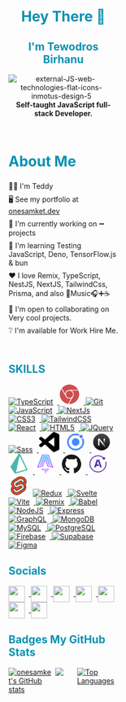 <style>
  #wrapper {
    padding: 0 9rem;
  }

  #header {
    align-items: center;
  }

  ul {
    padding: 1rem 0;
    list-style: none;
  }

  ul li {
    margin-bottom: 0.5rem;
  }

  main {
    margin-top: 1rem;
  }

  h1, h2 {
    color: #0891b2;
  }

  h1 {
    font-size: 2em;
  }

  h2 {
    font-size: 1.5em;
  }

  p {
    margin-bottom: 1rem;
  }

  img {
    margin-right: 0.5rem;
  }

  picture {
    display: inline-block;
  }

  picture img {
    vertical-align: middle;
  }

  .stats-img {
    width: 100%;
  }

  #stats-container {
    display: flex;
    justify-content: space-between;
    margin-top: 1rem;
  }

  #stats-container a {
    flex: 1;
  }
</style>

<section id="wrapper" class="px-20">
  <div align="center">
    <h1>Hey There 👋</h1>
    <h2>I'm Tewodros Birhanu</h2>
  </div>

<div id="header" align="center">
 <img width="100" height="100" src="https://img.icons8.com/external-flat-icons-inmotus-design/100/external-JS-web-technologies-flat-icons-inmotus-design-5.png" alt="external-JS-web-technologies-flat-icons-inmotus-design-5"/>
</div>
  <div align="center">
    <b>Self-taught JavaScript full-stack Developer.</b>
  </div>

  <ul>
    <h1>About Me</h1>
    <li>🧑‍💻 I'm Teddy</li>
    <li>🖥️ See my portfolio at <a href="http://onesamket.vercel.app">onesamket.dev</a></li>
    <li>🚀 I'm currently working on ➖ projects</li>
    <li>🧠 I'm learning Testing JavaScript, Deno, TensorFlow.js & bun</li>
    <li>❤️ I love Remix, TypeScript, NestJS, NextJS, TailwindCss, Prisma, and also 🎼Music🎧➕☕</li>
    <li>🤝 I'm open to collaborating on Very cool projects.</li>
    <li>❔ I'm available for Work Hire Me.</li>
  </ul>

  <!-- Twitter Badge -->
  <div align="center">
    <a href="https://www.x.com/onesamket" target="_blank" rel="noreferrer">
      <!-- Insert your Twitter badge here -->
    </a>
  </div>

  <!-- Skills Section -->
  <main>
    <h2>SKILLS</h2>
    <div align="left">
    <a href="https://www.typescriptlang.org/" target="_blank" rel="noreferrer">
      <img
        src="https://raw.githubusercontent.com/danielcranney/readme-generator/main/public/icons/skills/typescript-colored.svg"
        width="36" height="36" alt="TypeScript" />
      </a>
      <a href="https://git-scm.com/" target="_blank" rel="noreferrer">
      <img src="https://github.com/devicons/devicon/blob/master/icons/chrome/chrome-plain.svg" title="chrome"
        alt="chrome" width="40" height="40" />
        <img
        src="https://raw.githubusercontent.com/danielcranney/readme-generator/main/public/icons/skills/git-colored.svg"
        width="36" height="36" alt="Git" />
      </a>
      <a href="https://developer.mozilla.org/en-US/docs/Web/JavaScript"
      target="_blank" rel="noreferrer">
      <img
        src="https://raw.githubusercontent.com/danielcranney/readme-generator/main/public/icons/skills/javascript-colored.svg"
        width="36" height="36" alt="JavaScript" />
      </a>
      <a href="https://nextjs.org/docs" target="_blank"
      rel="noreferrer">
      <img
        src="https://raw.githubusercontent.com/danielcranney/readme-generator/main/public/icons/skills/nextjs-colored.svg"
        width="36" height="36" alt="NextJs" />
      </a>
      <a href="https://www.w3.org/TR/CSS/#css" target="_blank"
      rel="noreferrer">
      <img
        src="https://raw.githubusercontent.com/danielcranney/readme-generator/main/public/icons/skills/css3-colored.svg"
        width="36" height="36" alt="CSS3" />
      </a>
      <a href="https://tailwindcss.com/" target="_blank" rel="noreferrer">
        <img
        src="https://raw.githubusercontent.com/danielcranney/readme-generator/main/public/icons/skills/tailwindcss-colored.svg"
        width="36" height="36" alt="TailwindCSS" />
      </a>
      <a href="https://reactjs.org/" target="_blank"
      rel="noreferrer">
      <img
        src="https://raw.githubusercontent.com/danielcranney/readme-generator/main/public/icons/skills/react-colored.svg"
        width="36" height="36" alt="React" />
      </a>
      <a href="https://developer.mozilla.org/en-US/docs/Glossary/HTML5"
      target="_blank" rel="noreferrer">
      <img
        src="https://raw.githubusercontent.com/danielcranney/readme-generator/main/public/icons/skills/html5-colored.svg"
        width="36" height="36" alt="HTML5" />
      </a>
      <a href="https://jquery.com/" target="_blank" rel="noreferrer">
        <img
        src="https://raw.githubusercontent.com/danielcranney/readme-generator/main/public/icons/skills/jquery-colored.svg"
        width="36" height="36" alt="JQuery" />
      </a>
      <a href="https://sass-lang.com/" target="_blank" rel="noreferrer">
        <img
        src="https://raw.githubusercontent.com/danielcranney/readme-generator/main/public/icons/skills/sass-colored.svg"
        width="36" height="36" alt="Sass" />
      </a>
      <a href="https://redux.js.org/" target="_blank" rel="noreferrer">
      <img src="https://github.com/devicons/devicon/blob/master/icons/vscode/vscode-plain.svg" title="vscode"
        alt="vscode" width="40" height="40" />
      <img src="./app/assets/icons/icons8-ionic-48.png" width="40" height="40" alt="Ionic">
      <img src="./app/assets/icons/icons8-nextjs-48.png" width="40" height="40" alt="Next.js">
      <img src="./app/assets/icons/icons8-prisma-orm-48.png" width="40" height="40" alt="Prisma">
      <img src="./app/assets/icons/icons8-astro-js-64.png" width="40" height="40" alt="Astro"> <img
        src="https://github.com/devicons/devicon/blob/master/icons/github/github-original.svg" title="github"
        alt="github" width="40" height="40" />
      <img src="./app/assets/icons/icons8-apollo-48.png" width="40" height="40" alt="Apollo">
      <img src="./app/assets/icons/icons8-svelte-48.png" width="40" height="40" alt="svelte"><img
        src="https://raw.githubusercontent.com/danielcranney/readme-generator/main/public/icons/skills/redux-colored.svg"
        width="36" height="36" alt="Redux" />
      </a>
      <a href="https://svelte.dev/" target="_blank" rel="noreferrer">
        <img
        src="https://raw.githubusercontent.com/danielcranney/readme-generator/main/public/icons/skills/svelte-colored.svg"
        width="36" height="36" alt="Svelte" />
      </a>
      <a href="https://vitejs.dev/" target="_blank" rel="noreferrer">
        <img
        src="https://raw.githubusercontent.com/danielcranney/readme-generator/main/public/icons/skills/vite-colored.svg"
        width="36" height="36" alt="Vite" />
      </a>
      <a href="https://remix.run/" target="_blank" rel="noreferrer">
        <img
        src="https://raw.githubusercontent.com/danielcranney/readme-generator/main/public/icons/skills/remix-colored.svg"
        width="36" height="36" alt="Remix" />
      </a>
      <a href="https://babeljs.io/" target="_blank" rel="noreferrer">
        <img
        src="https://raw.githubusercontent.com/danielcranney/readme-generator/main/public/icons/skills/babel-colored.svg"
        width="36" height="36" alt="Babel" />
      </a>
      <a href="https://nodejs.org/en/" target="_blank" rel="noreferrer">
        <img
        src="https://raw.githubusercontent.com/danielcranney/readme-generator/main/public/icons/skills/nodejs-colored.svg"
        width="36" height="36" alt="NodeJS" />
      </a>
      <a href="https://expressjs.com/" target="_blank" rel="noreferrer">
        <img
        src="https://raw.githubusercontent.com/danielcranney/readme-generator/main/public/icons/skills/express-colored.svg"
        width="36" height="36" alt="Express" />
      </a>
      <a href="https://graphql.org/" target="_blank" rel="noreferrer">
        <img
        src="https://raw.githubusercontent.com/danielcranney/readme-generator/main/public/icons/skills/graphql-colored.svg"
        width="36" height="36" alt="GraphQL" />
      </a>
      <a href="https://www.mongodb.com/" target="_blank"
      rel="noreferrer">
      <img
        src="https://raw.githubusercontent.com/danielcranney/readme-generator/main/public/icons/skills/mongodb-colored.svg"
        width="36" height="36" alt="MongoDB" />
      </a>
      <a href="https://www.mysql.com/" target="_blank"
      rel="noreferrer">
      <img
        src="https://raw.githubusercontent.com/danielcranney/readme-generator/main/public/icons/skills/mysql-colored.svg"
        width="36" height="36" alt="MySQL" />
      </a>
      <a href="https://www.postgresql.org/" target="_blank"
      rel="noreferrer">
      <img
        src="https://raw.githubusercontent.com/danielcranney/readme-generator/main/public/icons/skills/postgresql-colored.svg"
        width="36" height="36" alt="PostgreSQL" />
      </a>
      <a href="https://firebase.google.com/" target="_blank"
      rel="noreferrer">
      <img
        src="https://raw.githubusercontent.com/danielcranney/readme-generator/main/public/icons/skills/firebase-colored.svg"
        width="36" height="36" alt="Firebase" />
      </a>
      <a href="https://supabase.io/" target="_blank" rel="noreferrer">
        <img
        src="https://raw.githubusercontent.com/danielcranney/readme-generator/main/public/icons/skills/supabase-colored.svg"
        width="36" height="36" alt="Supabase" />
      </a>
      <a href="https://www.figma.com/" target="_blank"
      rel="noreferrer">
      <img
        src="https://raw.githubusercontent.com/danielcranney/readme-generator/main/public/icons/skills/figma-colored.svg"
        width="36" height="36" alt="Figma" />
      </a>
    </div>
  </main>

  <!-- Socials Section -->
  <h2>Socials</h2>
  <main>
  <div align="left">
    <a href="https://www.dev.to/onesamket" target="_blank" rel="noreferrer">
      <picture>
        <source media="(prefers-color-scheme: dark)"
          srcset="https://raw.githubusercontent.com/danielcranney/readme-generator/main/public/icons/socials/devdotto-dark.svg" />
        <source media="(prefers-color-scheme: light)"
          srcset="https://raw.githubusercontent.com/danielcranney/readme-generator/main/public/icons/socials/devdotto.svg" />
        <img
          src="https://raw.githubusercontent.com/danielcranney/readme-generator/main/public/icons/socials/devdotto.svg"
          width="32" height="32" />
      </picture>
    </a>
    <a href="https://discord.com/users/onesamket" target="_blank" rel="noreferrer" </a>
      <a href="https://www.facebook.com/onesamket" target="_blank" rel="noreferrer">
        <picture>
          <source media="(prefers-color-scheme: dark)"
            srcset="https://raw.githubusercontent.com/danielcranney/readme-generator/main/public/icons/socials/facebook-dark.svg" />
          <source media="(prefers-color-scheme: light)"
            srcset="https://raw.githubusercontent.com/danielcranney/readme-generator/main/public/icons/socials/facebook.svg" />
          <img
            src="https://raw.githubusercontent.com/danielcranney/readme-generator/main/public/icons/socials/facebook.svg"
            width="32" height="32" />
        </picture>
      </a>
      <a href="https://www.github.com/onesamket" target="_blank" rel="noreferrer">
        <picture>
          <source media="(prefers-color-scheme: dark)"
            srcset="https://raw.githubusercontent.com/danielcranney/readme-generator/main/public/icons/socials/github-dark.svg" />
          <source media="(prefers-color-scheme: light)"
            srcset="https://raw.githubusercontent.com/danielcranney/readme-generator/main/public/icons/socials/github.svg" />
          <img
            src="https://raw.githubusercontent.com/danielcranney/readme-generator/main/public/icons/socials/github.svg"
            width="32" height="32" />
        </picture>
      </a> <a href="https://www.linkedin.com/in/onesamket" target="_blank" rel="noreferrer">
        <picture>
          <source media="(prefers-color-scheme: dark)"
            srcset="https://raw.githubusercontent.com/danielcranney/readme-generator/main/public/icons/socials/linkedin-dark.svg" />
          <source media="(prefers-color-scheme: light)"
            srcset="https://raw.githubusercontent.com/danielcranney/readme-generator/main/public/icons/socials/linkedin.svg" />
          <img
            src="https://raw.githubusercontent.com/danielcranney/readme-generator/main/public/icons/socials/linkedin.svg"
            width="32" height="32" />
        </picture>
      </a>
      <a href="http://www.medium.com/onesamket" target="_blank" rel="noreferrer">
        <picture>
          <source media="(prefers-color-scheme: dark)"
            srcset="https://raw.githubusercontent.com/danielcranney/readme-generator/main/public/icons/socials/medium-dark.svg" />
          <source media="(prefers-color-scheme: light)"
            srcset="https://raw.githubusercontent.com/danielcranney/readme-generator/main/public/icons/socials/medium.svg" />
          <img
            src="https://raw.githubusercontent.com/danielcranney/readme-generator/main/public/icons/socials/medium.svg"
            width="32" height="32" />
        </picture>
      </a><a href="https://www.x.com/onesamket" target="_blank" rel="noreferrer">
        <picture>
          <source media="(prefers-color-scheme: dark)"
            srcset="https://raw.githubusercontent.com/danielcranney/readme-generator/main/public/icons/socials/twitter-dark.svg" />
          <source media="(prefers-color-scheme: light)"
            srcset="https://raw.githubusercontent.com/danielcranney/readme-generator/main/public/icons/socials/twitter.svg" />
          <img
            src="https://raw.githubusercontent.com/danielcranney/readme-generator/main/public/icons/socials/twitter.svg"
            width="32" height="32" />
        </picture>
      </a>
      <a href="https://www.threads.net/@onesamket_ts" target="_blank" rel="noreferrer">
        <picture>
          <source media="(prefers-color-scheme: dark)"
            srcset="https://raw.githubusercontent.com/danielcranney/readme-generator/main/public/icons/socials/threads-dark.svg" />
          <source media="(prefers-color-scheme: light)"
            srcset="https://raw.githubusercontent.com/danielcranney/readme-generator/main/public/icons/socials/threads.svg" />
          <img
            src="https://raw.githubusercontent.com/danielcranney/readme-generator/main/public/icons/socials/threads.svg"
            width="32" height="32" />
        </picture>
      </a>
  </div>
  </main>

  <!-- GitHub Stats Section -->
  <main>
    <h2>Badges My GitHub Stats</h2>
    <div id="stats-container">
     <a href="http://www.github.com/onesamket">
    <img
      src="https://github-readme-stats.vercel.app/api?username=onesamket&show_icons=true&hide=&count_private=true&title_color=0891b2&text_color=ffffff&icon_color=0891b2&bg_color=1c1917&hide_border=true&show_icons=true"
      alt="onesamket's GitHub stats" />
    </a>
  <a href="http://www.github.com/onesamket">
    <img
      src="https://github-readme-streak-stats.herokuapp.com/?user=onesamket&stroke=ffffff&background=1c1917&ring=0891b2&fire=0891b2&currStreakNum=ffffff&currStreakLabel=0891b2&sideNums=ffffff&sideLabels=ffffff&dates=ffffff&hide_border=true" /></a>
  <a href="https://github.com/onesamket" align="left">
    <img
      src="https://github-readme-stats.vercel.app/api/top-langs/?username=onesamket&langs_count=10&title_color=0891b2&text_color=ffffff&icon_color=0891b2&bg_color=1c1917&hide_border=true&locale=en&custom_title=Top%20%Languages"
      alt="Top Languages" />
  </a>
    </div>
  </main>
</section>
